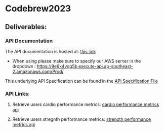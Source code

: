 # Codebrew2023

## Deliverables:
### API Documentation 
The API documentation is hosted at: [this link](https://app.swaggerhub.com/apis-docs/VARIETYBAKES0P/RydeAPI/0.1.0)
- When using please make sure to specify our AWS server in the dropdown : https://9e6k4vqq5b.execute-api.ap-southeast-2.amazonaws.com/Prod/

This underlying API Specification can be found in the [API Specification File](api_specification.yaml)
### API Links:
1. Retrieve users cardio performance metrics: [cardio performance metrics api](https://9e6k4vqq5b.execute-api.ap-southeast-2.amazonaws.com/Prod/cardio_performance)

2. Retrieve users stregnth performance metrics: [strength performance metrics api](https://9e6k4vqq5b.execute-api.ap-southeast-2.amazonaws.com/Prod/strength_performance)

